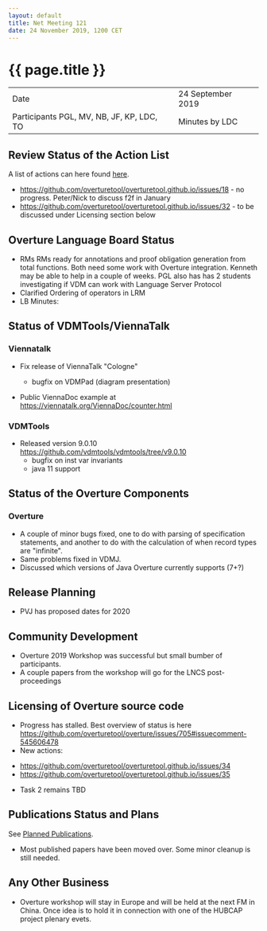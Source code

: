 ```yaml
---
layout: default
title: Net Meeting 121
date: 24 November 2019, 1200 CET
---
```


<script src="https://code.jquery.com/jquery-1.11.1.min.js">
</script>
<script src="/javascripts/edit.js"></script>
<script>setEditButonNm();</script>

# {{ page.title }}

|||
|---|---|
| Date | 24 September 2019 |
| Participants PGL, MV, NB, JF, KP, LDC, TO |   Minutes by LDC |

## Review Status of the Action List

A list of actions can here found [here](https://github.com/overturetool/overturetool.github.io/issues?q=is%3Aissue+is%3Aopen+label%3A%22action+net-meeting%22).

* https://github.com/overturetool/overturetool.github.io/issues/18 - no progress. Peter/Nick to discuss f2f in January
* https://github.com/overturetool/overturetool.github.io/issues/32 - to be discussed under Licensing section below


## Overture Language Board Status

* RMs RMs ready for annotations and proof obligation generation from total functions. Both need some work with Overture integration. Kenneth may be able to help in a couple of weeks. PGL also has has 2 students investigating if VDM can work with Language Server Protocol
* Clarified Ordering of operators in LRM
* LB Minutes: 

## Status of VDMTools/ViennaTalk

### Viennatalk

* Fix release of ViennaTalk "Cologne"
  - bugfix on VDMPad (diagram presentation)

* Public ViennaDoc example at https://viennatalk.org/ViennaDoc/counter.html

### VDMTools

* Released version 9.0.10 https://github.com/vdmtools/vdmtools/tree/v9.0.10
  - bugfix on inst var invariants
  - java 11 support

##  Status of the Overture Components

### Overture
* A couple of minor bugs fixed, one to do with parsing of specification statements, and another to do with the calculation of when record types are "infinite".
* Same problems fixed in VDMJ.
* Discussed which versions of Java Overture currently supports (7+?)

##  Release Planning

* PVJ has proposed dates for 2020

##  Community Development

* Overture 2019 Workshop was successful but small bumber of participants.
* A couple papers from the workshop will go for the LNCS post-proceedings

##  Licensing of Overture source code

* Progress has stalled. Best overview of status is here https://github.com/overturetool/overture/issues/705#issuecomment-545606478
* New actions:
 - https://github.com/overturetool/overturetool.github.io/issues/34
 - https://github.com/overturetool/overturetool.github.io/issues/35
* Task 2 remains TBD

##  Publications Status and Plans

See [Planned Publications](https://overturetool.org/publications/PlannedPublications.html).

* Most published papers have been moved over. Some minor cleanup is still needed.

##  Any Other Business

- Overture workshop will stay in Europe and will be held at the next FM in China. Once idea is to hold it in
connection with one of the HUBCAP project plenary evets.

<div id="edit_page_div"></div>




